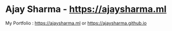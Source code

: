 # Ajay Sharma - https://ajaysharma.ml
My Portfolio : https://ajaysharma.ml or https://ajaysharma.github.io
